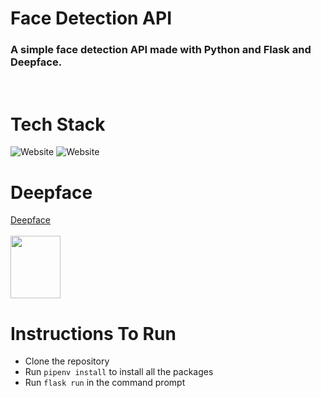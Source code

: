 # Face Detection API

### A simple face detection API made with Python and Flask and Deepface.
<br>

# Tech Stack

![Website](https://img.shields.io/badge/python-%233776AB.svg?&style=for-the-badge&logo=python&logoColor=white)
![Website](https://img.shields.io/badge/flask%20-%233776AB.svg?&style=for-the-badge&logo=flask&logoColor=white)
<br>
# Deepface
<a href="https://github.com/serengil/deepface">Deepface</a>
<br>
<br>
<img src="https://raw.githubusercontent.com/serengil/deepface/master/icon/deepface-icon-labeled.png" height=100px width=80px>

# Instructions To Run
- Clone the repository
- Run `pipenv install` to install all the packages
- Run `flask run` in the command prompt
